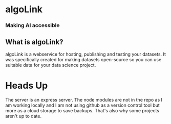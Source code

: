 # algoLink

### Making AI accessible

## What is algoLink?
algoLink is a webservice for hosting, publishing and testing your datasets.
It was specifically created for making datasets open-source so you can use suitable
data for your data science project.



# Heads Up
The server is an express server. The node modules are not in the repo as I am working locally and I am not using github as a version control tool but more as a 
cloud storage to save backups. That's also why some projects aren't up to date. 
